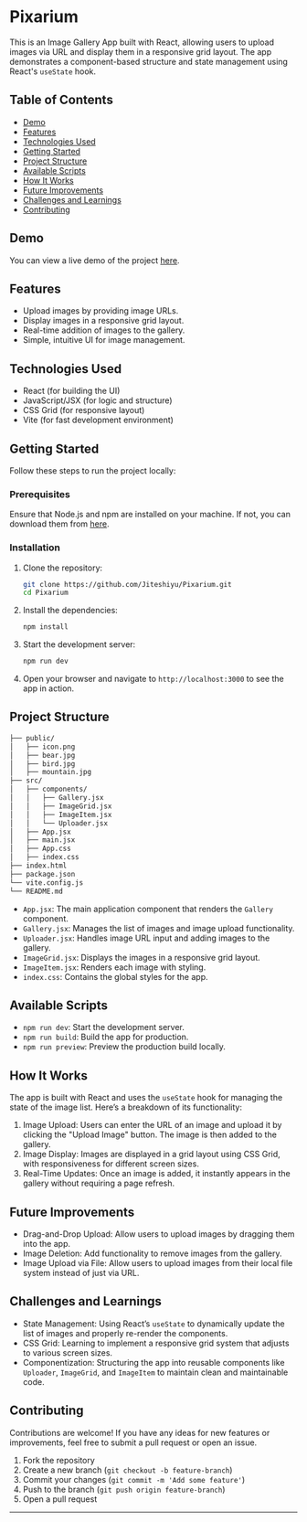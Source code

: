 # Pixarium

This is an Image Gallery App built with React, allowing users to upload images via URL and display them in a responsive grid layout. The app demonstrates a component-based structure and state management using React's `useState` hook.

## Table of Contents

- [Demo](#demo)
- [Features](#features)
- [Technologies Used](#technologies-used)
- [Getting Started](#getting-started)
- [Project Structure](#project-structure)
- [Available Scripts](#available-scripts)
- [How It Works](#how-it-works)
- [Future Improvements](#future-improvements)
- [Challenges and Learnings](#challenges-and-learnings)
- [Contributing](#contributing)

## Demo

You can view a live demo of the project [here](#).

## Features

- Upload images by providing image URLs.
- Display images in a responsive grid layout.
- Real-time addition of images to the gallery.
- Simple, intuitive UI for image management.

## Technologies Used

- React (for building the UI)
- JavaScript/JSX (for logic and structure)
- CSS Grid (for responsive layout)
- Vite (for fast development environment)

## Getting Started

Follow these steps to run the project locally:

### Prerequisites

Ensure that Node.js and npm are installed on your machine. If not, you can download them from [here](https://nodejs.org/).

### Installation

1. Clone the repository:

   ```bash
   git clone https://github.com/Jiteshiyu/Pixarium.git
   cd Pixarium
   ```

2. Install the dependencies:

   ```bash
   npm install
   ```

3. Start the development server:

   ```bash
   npm run dev
   ```

4. Open your browser and navigate to `http://localhost:3000` to see the app in action.

## Project Structure

```bash
├── public/
│   ├── icon.png
│   ├── bear.jpg
│   ├── bird.jpg
│   ├── mountain.jpg
├── src/
│   ├── components/
│   │   ├── Gallery.jsx
│   │   ├── ImageGrid.jsx
│   │   ├── ImageItem.jsx
│   │   └── Uploader.jsx
│   ├── App.jsx
│   ├── main.jsx
│   ├── App.css
│   ├── index.css
├── index.html
├── package.json
└── vite.config.js
└── README.md
```

- `App.jsx`: The main application component that renders the `Gallery` component.
- `Gallery.jsx`: Manages the list of images and image upload functionality.
- `Uploader.jsx`: Handles image URL input and adding images to the gallery.
- `ImageGrid.jsx`: Displays the images in a responsive grid layout.
- `ImageItem.jsx`: Renders each image with styling.
- `index.css`: Contains the global styles for the app.

## Available Scripts

- `npm run dev`: Start the development server.
- `npm run build`: Build the app for production.
- `npm run preview`: Preview the production build locally.

## How It Works

The app is built with React and uses the `useState` hook for managing the state of the image list. Here’s a breakdown of its functionality:

1. Image Upload: Users can enter the URL of an image and upload it by clicking the "Upload Image" button. The image is then added to the gallery.
2. Image Display: Images are displayed in a grid layout using CSS Grid, with responsiveness for different screen sizes.
3. Real-Time Updates: Once an image is added, it instantly appears in the gallery without requiring a page refresh.

## Future Improvements

- Drag-and-Drop Upload: Allow users to upload images by dragging them into the app.
- Image Deletion: Add functionality to remove images from the gallery.
- Image Upload via File: Allow users to upload images from their local file system instead of just via URL.

## Challenges and Learnings

- State Management: Using React’s `useState` to dynamically update the list of images and properly re-render the components.
- CSS Grid: Learning to implement a responsive grid system that adjusts to various screen sizes.
- Componentization: Structuring the app into reusable components like `Uploader`, `ImageGrid`, and `ImageItem` to maintain clean and maintainable code.

## Contributing

Contributions are welcome! If you have any ideas for new features or improvements, feel free to submit a pull request or open an issue.

1. Fork the repository
2. Create a new branch (`git checkout -b feature-branch`)
3. Commit your changes (`git commit -m 'Add some feature'`)
4. Push to the branch (`git push origin feature-branch`)
5. Open a pull request

---
